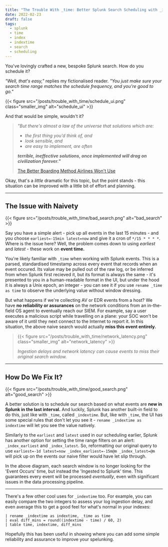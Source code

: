 ```yaml
---
title: "The Trouble With _time: Better Splunk Search Scheduling with _index_earliest"
date: 2022-02-23
draft: false
tags:
  - splunk
  - time
  - index
  - indextime
  - search
  - scheduling
---
```


You've lovingly crafted a new, bespoke Splunk search. How do you schedule it?

<!--more-->

_"Well, that's easy,"_ replies my fictionalised reader. _"You just make sure your search time range matches the schedule frequency, and you're good to go."_

{{< figure src="/posts/trouble_with_time/schedule_ui.png" class="smaller_img" alt="schedule_ui" >}}

And that would be simple, wouldn't it?

> _"But there's almost a law of the universe that solutions which are:_
> - _the first thing you'd think of, and_
> - _look sensible, and_
> - _are easy to implement, are often_
> 
> **_terrible, ineffective solutions, once implemented will drag on civilization forever."_**
>
> [The Better Boarding Method Airlines Won't Use][cgp_planes]

Okay, that's a _little_ dramatic for this topic, but the point stands - this situation can be improved with a little bit of effort and planning.

---

## The Issue with Naivety

{{< figure src="/posts/trouble_with_time/bad_search.png" alt="bad_search" >}}

Say you have a simple alert - pick up all events in the last 15 minutes - and you choose `earliest=-15min latest=now` and give it a cron of `*/15 * * * *`. Where is the issue here? Well, the problem comes down to using _earliest_ and _latest_ - these work on **event time.** 

You're likely familiar with `_time` when working with Splunk events. This is a parsed, standardised timestamp across every event that records when an event occured. Its value may be pulled out of the raw log, or be inferred from when Splunk first recieved it, but its format is always the same - it's presented to you in a human-readable format in the UI, but under the hood it is always a Unix epoch, an integer - you can see it if you use `rename _time as time` to observe the underlying value without window dressing.

But what happens if we're collecting AV or EDR events from a host? We have **no reliability or assurances** on the network conditions from an in-the-field OS agent to eventually reach our SIEM. For example, say a user executes a malicious script while travelling on a plane: your SOC won't be aware of it until they next connect to the Internet to report it. In this situation, the above naive search would actually **miss this event entirely.**

> {{< figure src="/posts/trouble_with_time/network_latency.png" class="smaller_img" alt="network_latency" >}}
> 
> _Ingestion delays and network latency can cause events to miss their original search window._

---

## How Do We Fix It?

{{< figure src="/posts/trouble_with_time/good_search.png" alt="good_search" >}}

A better solution is to schedule our search based on what events are **new in Splunk in the last interval.** And luckily, Splunk has another built-in field to do this, just like with `_time`, called `_indextime`. But, like with `_time`, the UI has some special rules that don't let you see it -  `rename _indextime as indextime` will let you see the value natively. 

Similarly to the `earliest` and `latest` used in our scheduling earlier, Splunk has another option for setting the time range filters on an alert: `_index_earliest` and `_index_latest`. So, reformatting our original query to use `earliest=-1d latest=now _index_earliest=-15m@m _index_latest=@m` will pick up on the events our naive filter would have let slip through.

In the above diagram, each search window is no longer looking for the 'Event Occurs' time, but instead the 'Ingested to Splunk' time. This guarantees every event will be processed _eventually_, even with significant issues in the data processing pipeline.

---

There's a few other cool uses for `_indextime` too. For example, you can easily compare the two integers to assess your log ingestion delay, and even average this to get a good feel for what's normal in your indexes:

```
| rename _indextime as indextime, _time as time
| eval diff_mins = round((indextime - time) / 60, 2)
| table time, indextime, diff_mins
```

Hopefully this has been useful in showing where you can add some simple reliability and assurance to improve your spelunking.


[cgp_planes]: https://youtu.be/oAHbLRjF0vo?t=31